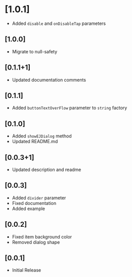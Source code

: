 # [1.0.1]

- Added `disable` and `onDisableTap` parameters

## [1.0.0]

- Migrate to null-safety

## [0.1.1+1]

- Updated documentation comments

## [0.1.1]

- Added `buttonTextOverFlow` parameter to `string` factory

## [0.1.0]

- Added `showEJDialog` method
- Updated README.md

## [0.0.3+1]

- Updated description and readme

## [0.0.3]

- Added `divider` parameter
- Fixed documentation
- Added example

## [0.0.2]

- Fixed item background color
- Removed dialog shape

## [0.0.1]

- Initial Release
